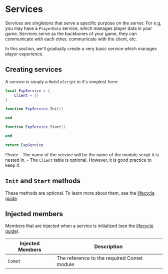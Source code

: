 # Services

Services are singletons that serve a specific purpose on the server. For e.g, you may have a `PlayerData` service, which manages player data in your game. Services serve as the backbones of your game, they can communicate with each other, communicate with the client, etc.

In this section, we'll gradually create a very basic service which manages player experience.

## Creating services

A service is simply a `ModuleScript` in it's simplest form:

```lua
local ExpService = {
    Client = {}
}

function ExpService.Init()

end

function ExpService.Start()

end

return ExpService
```

!!!note
    - The name of the service will be the name of the module script it is nested in.
    - The `Client` table is optional. However, it is good practice to keep it.

## `Init` and `Start` methods

These methods are optional. To learn more about them, see the [lifecycle guide](Lifecycle.md).

## Injected members

Members that are injected when a service is initialized (see the [lifecycle guide](Lifecycle.md)).

| Injected Members      | Description                          |
| ----------- | ------------------------------------ |
| `Comet`       | The reference to the required Comet module  |